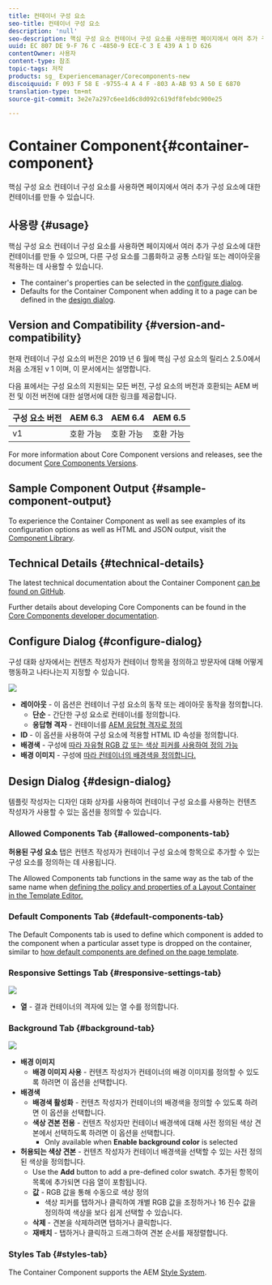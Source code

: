 ```yaml
---
title: 컨테이너 구성 요소
seo-title: 컨테이너 구성 요소
description: 'null'
seo-description: 핵심 구성 요소 컨테이너 구성 요소를 사용하면 페이지에서 여러 추가 구성 요소에 대한 컨테이너를 만들 수 있습니다.
uuid: EC 807 DE 9-F 76 C -4850-9 ECE-C 3 E 439 A 1 D 626
contentOwner: 사용자
content-type: 참조
topic-tags: 저작
products: sg_ Experiencemanager/Corecomponents-new
discoiquuid: F 093 F 58 E -9755-4 A 4 F -803 A-AB 93 A 50 E 6870
translation-type: tm+mt
source-git-commit: 3e2e7a297c6ee1d6c8d092c619df8febdc900e25

---
```



# Container Component{#container-component}

핵심 구성 요소 컨테이너 구성 요소를 사용하면 페이지에서 여러 추가 구성 요소에 대한 컨테이너를 만들 수 있습니다.

## 사용량 {#usage}

핵심 구성 요소 컨테이너 구성 요소를 사용하면 페이지에서 여러 추가 구성 요소에 대한 컨테이너를 만들 수 있으며, 다른 구성 요소를 그룹화하고 공통 스타일 또는 레이아웃을 적용하는 데 사용할 수 있습니다.

* The container&#39;s properties can be selected in the [configure dialog](#configure-dialog).
* Defaults for the Container Component when adding it to a page can be defined in the [design dialog](#design-dialog).

## Version and Compatibility {#version-and-compatibility}

현재 컨테이너 구성 요소의 버전은 2019 년 6 월에 핵심 구성 요소의 릴리스 2.5.0에서 처음 소개된 v 1 이며, 이 문서에서는 설명합니다.

다음 표에서는 구성 요소의 지원되는 모든 버전, 구성 요소의 버전과 호환되는 AEM 버전 및 이전 버전에 대한 설명서에 대한 링크를 제공합니다.

| 구성 요소 버전 | AEM 6.3 | AEM 6.4 | AEM 6.5 |
|--- |--- |--- |---|
| v1 | 호환 가능 | 호환 가능 | 호환 가능 |

For more information about Core Component versions and releases, see the document [Core Components Versions](versions.md).

## Sample Component Output {#sample-component-output}

To experience the Container Component as well as see examples of its configuration options as well as HTML and JSON output, visit the [Component Library](http://opensource.adobe.com/aem-core-wcm-components/library/container.html).

## Technical Details {#technical-details}

The latest technical documentation about the Container Component [can be found on GitHub](https://github.com/adobe/aem-core-wcm-components/tree/master/content/src/content/jcr_root/apps/core/wcm/components/container/v1/container).

Further details about developing Core Components can be found in the [Core Components developer documentation](developing.md).

## Configure Dialog {#configure-dialog}

구성 대화 상자에서는 컨텐츠 작성자가 컨테이너 항목을 정의하고 방문자에 대해 어떻게 행동하고 나타나는지 지정할 수 있습니다.

![](assets/screen-shot-2019-06-21-13.59.26.png)

* **레이아웃** - 이 옵션은 컨테이너 구성 요소의 동작 또는 레이아웃 동작을 정의합니다.
   * **단순** - 간단한 구성 요소로 컨테이너를 정의합니다.
   * **응답형 격자** - 컨테이너를 [AEM 응답형 격자로 정의](https://helpx.adobe.com/experience-manager/6-5/sites/authoring/using/responsive-layout.html)
* **ID** - 이 옵션을 사용하여 구성 요소에 적용할 HTML ID 속성을 정의합니다.
* **배경색** - 구성에 [따라 자유형 RGB 값 또는 색상 피커를 사용하여 정의 가능](#background-tab)
* **배경 이미지** - 구성에 [따라 컨테이너의 배경색을 정의합니다.](#background-tab)

## Design Dialog {#design-dialog}

템플릿 작성자는 디자인 대화 상자를 사용하여 컨테이너 구성 요소를 사용하는 컨텐츠 작성자가 사용할 수 있는 옵션을 정의할 수 있습니다.

### Allowed Components Tab {#allowed-components-tab}

**허용된 구성 요소** 탭은 컨텐츠 작성자가 컨테이너 구성 요소에 항목으로 추가할 수 있는 구성 요소를 정의하는 데 사용됩니다.

The Allowed Components tab functions in the same way as the tab of the same name when [defining the policy and properties of a Layout Container in the Template Editor.](https://helpx.adobe.com/experience-manager/6-5/sites/authoring/using/templates.html)

### Default Components Tab {#default-components-tab}

The Default Components tab is used to define which component is added to the component when a particular asset type is dropped on the container, similar to [how default components are defined on the page template](https://helpx.adobe.com/experience-manager/6-5/sites/authoring/using/templates.html#EditingTemplatesTemplateAuthors).

### Responsive Settings Tab {#responsive-settings-tab}

![](assets/screen-shot-2019-06-21-09.33.03.png)

* **열** - 결과 컨테이너의 격자에 있는 열 수를 정의합니다.

### Background Tab {#background-tab}

![](assets/screen-shot-2019-06-21-09.42.42.png)

* **배경 이미지**
   * **배경 이미지 사용** - 컨텐츠 작성자가 컨테이너의 배경 이미지를 정의할 수 있도록 하려면 이 옵션을 선택합니다.
* **배경색**
   * **배경색 활성화** - 컨텐츠 작성자가 컨테이너의 배경색을 정의할 수 있도록 하려면 이 옵션을 선택합니다.
   * **색상 견본 전용** - 컨텐츠 작성자만 컨테이너 배경색에 대해 사전 정의된 색상 견본에서 선택하도록 하려면 이 옵션을 선택합니다.
      * Only available when **Enable background color** is selected
* **허용되는 색상 견본** - 컨텐츠 작성자가 컨테이너 배경색을 선택할 수 있는 사전 정의된 색상을 정의합니다.
   * Use the **Add** button to add a pre-defined color swatch. 추가된 항목이 목록에 추가되면 다음 열이 포함됩니다.
   * **값** - RGB 값을 통해 수동으로 색상 정의
      * 색상 피커를 탭하거나 클릭하여 개별 RGB 값을 조정하거나 16 진수 값을 정의하여 색상을 보다 쉽게 선택할 수 있습니다.
   * **삭제** - 견본을 삭제하려면 탭하거나 클릭합니다.
   * **재배치** - 탭하거나 클릭하고 드래그하여 견본 순서를 재정렬합니다.

### Styles Tab {#styles-tab}

The Container Component supports the AEM [Style System](authoring.md#component-styling).

